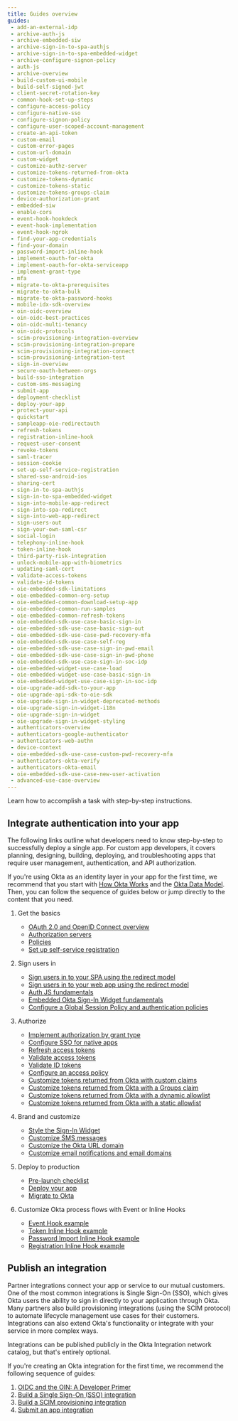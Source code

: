 ```yaml
---
title: Guides overview
guides:
 - add-an-external-idp
 - archive-auth-js
 - archive-embedded-siw
 - archive-sign-in-to-spa-authjs
 - archive-sign-in-to-spa-embedded-widget
 - archive-configure-signon-policy
 - auth-js
 - archive-overview
 - build-custom-ui-mobile
 - build-self-signed-jwt
 - client-secret-rotation-key
 - common-hook-set-up-steps
 - configure-access-policy
 - configure-native-sso
 - configure-signon-policy
 - configure-user-scoped-account-management
 - create-an-api-token
 - custom-email
 - custom-error-pages
 - custom-url-domain
 - custom-widget
 - customize-authz-server
 - customize-tokens-returned-from-okta
 - customize-tokens-dynamic
 - customize-tokens-static
 - customize-tokens-groups-claim
 - device-authorization-grant
 - embedded-siw
 - enable-cors
 - event-hook-hookdeck
 - event-hook-implementation
 - event-hook-ngrok
 - find-your-app-credentials
 - find-your-domain
 - password-import-inline-hook
 - implement-oauth-for-okta
 - implement-oauth-for-okta-serviceapp
 - implement-grant-type
 - mfa
 - migrate-to-okta-prerequisites
 - migrate-to-okta-bulk
 - migrate-to-okta-password-hooks
 - mobile-idx-sdk-overview
 - oin-oidc-overview
 - oin-oidc-best-practices
 - oin-oidc-multi-tenancy
 - oin-oidc-protocols
 - scim-provisioning-integration-overview
 - scim-provisioning-integration-prepare
 - scim-provisioning-integration-connect
 - scim-provisioning-integration-test
 - sign-in-overview
 - secure-oauth-between-orgs
 - build-sso-integration
 - custom-sms-messaging
 - submit-app
 - deployment-checklist
 - deploy-your-app
 - protect-your-api
 - quickstart
 - sampleapp-oie-redirectauth
 - refresh-tokens
 - registration-inline-hook
 - request-user-consent
 - revoke-tokens
 - saml-tracer
 - session-cookie
 - set-up-self-service-registration
 - shared-sso-android-ios
 - sharing-cert
 - sign-in-to-spa-authjs
 - sign-in-to-spa-embedded-widget
 - sign-into-mobile-app-redirect
 - sign-into-spa-redirect
 - sign-into-web-app-redirect
 - sign-users-out
 - sign-your-own-saml-csr
 - social-login
 - telephony-inline-hook
 - token-inline-hook
 - third-party-risk-integration
 - unlock-mobile-app-with-biometrics
 - updating-saml-cert
 - validate-access-tokens
 - validate-id-tokens
 - oie-embedded-sdk-limitations
 - oie-embedded-common-org-setup
 - oie-embedded-common-download-setup-app
 - oie-embedded-common-run-samples
 - oie-embedded-common-refresh-tokens
 - oie-embedded-sdk-use-case-basic-sign-in
 - oie-embedded-sdk-use-case-basic-sign-out
 - oie-embedded-sdk-use-case-pwd-recovery-mfa
 - oie-embedded-sdk-use-case-self-reg
 - oie-embedded-sdk-use-case-sign-in-pwd-email
 - oie-embedded-sdk-use-case-sign-in-pwd-phone
 - oie-embedded-sdk-use-case-sign-in-soc-idp
 - oie-embedded-widget-use-case-load
 - oie-embedded-widget-use-case-basic-sign-in
 - oie-embedded-widget-use-case-sign-in-soc-idp
 - oie-upgrade-add-sdk-to-your-app
 - oie-upgrade-api-sdk-to-oie-sdk
 - oie-upgrade-sign-in-widget-deprecated-methods
 - oie-upgrade-sign-in-widget-i18n
 - oie-upgrade-sign-in-widget
 - oie-upgrade-sign-in-widget-styling
 - authenticators-overview
 - authenticators-google-authenticator
 - authenticators-web-authn
 - device-context
 - oie-embedded-sdk-use-case-custom-pwd-recovery-mfa
 - authenticators-okta-verify
 - authenticators-okta-email
 - oie-embedded-sdk-use-case-new-user-activation
 - advanced-use-case-overview
---
```


Learn how to accomplish a task with step-by-step instructions.

## Integrate authentication into your app

The following links outline what developers need to know step-by-step to successfully deploy a single app. For custom app developers, it covers planning, designing, building, deploying, and troubleshooting apps that require user management, authentication, and API authorization.

If you're using Okta as an identity layer in your app for the first time, we recommend that you start with [How Okta Works](/docs/concepts/how-okta-works/) and the [Okta Data Model](/docs/concepts/okta-data-model/). Then, you can follow the sequence of guides below or jump directly to the content that you need.

1. Get the basics

    * [OAuth 2.0 and OpenID Connect overview](/docs/concepts/oauth-openid/)
    * [Authorization servers](/docs/concepts/auth-servers/)
    * [Policies](/docs/concepts/policies/)
    * [Set up self-service registration](/docs/guides/set-up-self-service-registration/)

2. Sign users in

    * [Sign users in to your SPA using the redirect model](/docs/guides/sign-into-spa-redirect/)
    * [Sign users in to your web app using the redirect model](/docs/guides/sign-into-web-app-redirect/)
    * [Auth JS fundamentals](/docs/guides/auth-js)
    * [Embedded Okta Sign-In Widget fundamentals](/docs/guides/embedded-siw)
    * [Configure a Global Session Policy and authentication policies](/docs/guides/configure-signon-policy/)

3. Authorize

    * [Implement authorization by grant type](/docs/guides/implement-grant-type/)
    * [Configure SSO for native apps](/docs/guides/configure-native-sso/)
    * [Refresh access tokens](/docs/guides/refresh-tokens/)
    * [Validate access tokens](/docs/guides/validate-access-tokens/)
    * [Validate ID tokens](/docs/guides/validate-id-tokens/)
    * [Configure an access policy](/docs/guides/configure-access-policy/)
    * [Customize tokens returned from Okta with custom claims](/docs/guides/customize-tokens-returned-from-okta/)
    * [Customize tokens returned from Okta with a Groups claim](/docs/guides/customize-tokens-groups-claim/)
    * [Customize tokens returned from Okta with a dynamic allowlist](/docs/guides/customize-tokens-dynamic/)
    * [Customize tokens returned from Okta with a static allowlist](/docs/guides/customize-tokens-static/)

4. Brand and customize

    * [Style the Sign-In Widget](/docs/guides/custom-widget/)
    * [Customize SMS messages](/docs/guides/custom-sms-messaging/)
    * [Customize the Okta URL domain](/docs/guides/custom-url-domain/)
    * [Customize email notifications and email domains](/docs/guides/custom-email/)

5. Deploy to production

    * [Pre-launch checklist](/docs/guides/deployment-checklist/)
    * [Deploy your app](/docs/guides/deploy-your-app/)
    * [Migrate to Okta](/docs/guides/migrate-to-okta-prerequisites/)

6. Customize Okta process flows with Event or Inline Hooks

    * [Event Hook example](/docs/guides/event-hook-implementation/)
    * [Token Inline Hook example](/docs/guides/token-inline-hook/)
    * [Password Import Inline Hook example](/docs/guides/password-import-inline-hook/)
    * [Registration Inline Hook example](/docs/guides/registration-inline-hook/)

## Publish an integration

Partner integrations connect your app or service to our mutual customers. One of the most common integrations is Single Sign-On (SSO), which gives Okta users the ability to sign in directly to your application through Okta. Many partners also build provisioning integrations (using the SCIM protocol) to automate lifecycle management use cases for their customers. Integrations can also extend Okta's functionality or integrate with your service in more complex ways.

Integrations can be published publicly in the Okta Integration network catalog, but that's entirely optional.

If you're creating an Okta integration for the first time, we recommend the following sequence of guides:

1. [OIDC and the OIN: A Developer Primer](/docs/guides/oin-oidc-overview/)
1. [Build a Single Sign-On (SSO) integration](/docs/guides/build-sso-integration/)
1. [Build a SCIM provisioning integration](/docs/guides/scim-provisioning-integration-overview/)
1. [Submit an app integration](/docs/guides/submit-app/)
